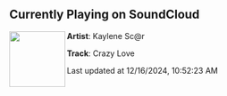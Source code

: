 ## Currently Playing on SoundCloud

[<img align="left" width="100" src="https://i1.sndcdn.com/artworks-brvNII65Bcum-0-t500x500.jpg">](https://soundcloud.com/the-world-of-obsession/crazy-love)

**Artist**: Kaylene Sc@r 

**Track**: Crazy Love

Last updated at 12/16/2024, 10:52:23 AM
